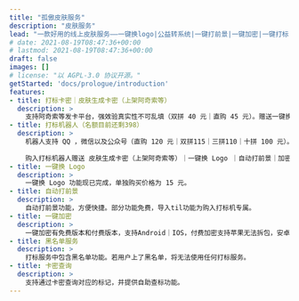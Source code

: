 ```yaml
---
title: "孤傲皮肤服务"
description: "皮肤服务"
lead: "一款好用的线上皮肤服务——一键换logo|公益转系统|一键打前景|一键加密|一键打标|黑名单查询"
# date: 2021-08-19T08:47:36+00:00
# lastmod: 2021-08-19T08:47:36+00:00
draft: false
images: []
# license: "以 AGPL-3.0 协议开源。"
getStarted: 'docs/prologue/introduction'
features: 
- title: 打标卡密｜皮肤生成卡密（上架阿奇索等）
  description: >
    支持阿奇索等发卡平台，强效验真实性不可乱填（双拼 40 元｜直购 45 元）。赠送一键换 Logo 功能。
- title: 打标机器人（名额目前还剩398）
  description: >
    机器人支持 QQ ，微信以及公众号（直购 120 元｜双拼115｜三拼110｜十拼 100 元）。支持打标手机号版本（打标Pro版本）（直购 150 元，双拼145 三拼140，十拼 130 元）。支持混拼。
    
    购入打标机器人赠送 皮肤生成卡密（上架阿奇索等）｜一键换 Logo ｜自动打前景｜加密Pro。打标后文件自动加密（加密方案为加密Pro）。全网最强打标方案。
- title: 一键换 Logo
  description: >
    一键换 Logo 功能现已完成，单独购买价格为 15 元。
- title: 自动打前景
  description: >
    自动打前景功能，方便快捷。部分功能免费，导入til功能为购入打标机专属。
- title: 一键加密
  description: >
    一键加密有免费版本和付费版本，支持Android｜IOS，付费加密支持苹果无法拆包，安卓支持空包（安卓空包电脑360压缩无法解开）。全网最强打标方案。
- title: 黑名单服务
  description: >
    打标服务中包含黑名单功能。若用户上了黑名单，将无法使用任何打标服务。
- title: 卡密查询
  description: >
    支持通过卡密查询对应的标记，并提供自助查标功能。
---
```

